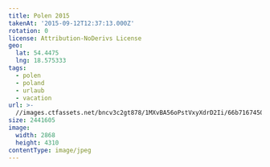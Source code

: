 ```yaml
---
title: Polen 2015
takenAt: '2015-09-12T12:37:13.000Z'
rotation: 0
license: Attribution-NoDerivs License
geo:
  lat: 54.4475
  lng: 18.575333
tags:
  - polen
  - poland
  - urlaub
  - vacation
url: >-
  //images.ctfassets.net/bncv3c2gt878/1MXvBA56oPstVxyXdrD2Ii/66b71674500cfc072b7bbb5b51616d8e/polen-2015_25836867222_o
size: 2441605
image:
  width: 2868
  height: 4310
contentType: image/jpeg
---
```


